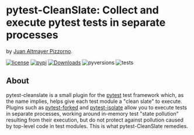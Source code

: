 # pytest-CleanSlate: Collect and execute pytest tests in separate processes
by [Juan Altmayer Pizzorno](https://jaltmayerpizzorno.github.io).

[![license](https://img.shields.io/github/license/plasma-umass/pytest-cleanslate?color=blue)](LICENSE)
[![pypi](https://img.shields.io/pypi/v/pytest-cleanslate?color=blue)](https://pypi.org/project/pytest-cleanslate/)
[![Downloads](https://static.pepy.tech/badge/pytest-cleanslate)](https://pepy.tech/project/pytest-cleanslate)
![pyversions](https://img.shields.io/pypi/pyversions/pytest-cleanslate?logo=python&logoColor=FBE072)
![tests](https://github.com/jaltmayerpizzorno/pytest-cleanslate/workflows/tests/badge.svg)

## About
pytest-cleanslate is a small plugin for the [pytest](https://github.com/pytest-dev/pytest)
test framework which, as the name implies, helps give each test module a "clean slate" to execute.
Plugins such as [pytest-forked](https://github.com/pytest-dev/pytest-forked) and
[pytest-isolate](https://github.com/gilfree/pytest-isolate) allow you to execute tests
in separate processes, working around in-memory test "state pollution" resulting from
their execution, but do not protect against pollution caused by top-level code in test
modules. This is what pytest-CleanSlate remedies.
